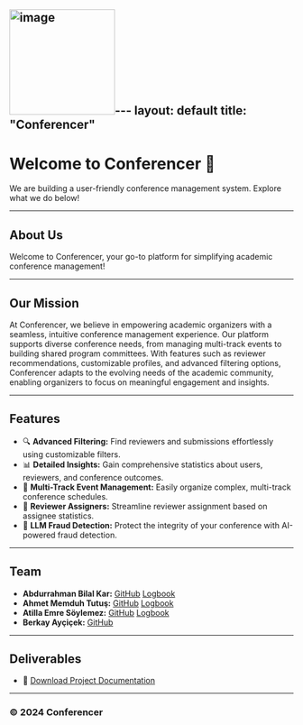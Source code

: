 <img width="187" alt="image" src="https://github.com/user-attachments/assets/a1169b17-e613-4723-8617-8ee0c35b39c5">---
layout: default
title: "Conferencer"
---
# Welcome to Conferencer 🚀
We are building a user-friendly conference management system. Explore what we do below!

---

## About Us
Welcome to Conferencer, your go-to platform for simplifying academic conference management! 

---

## Our Mission
At Conferencer, we believe in empowering academic organizers with a seamless, intuitive conference management experience. Our platform supports diverse conference needs, from managing multi-track events to building shared program committees. With features such as reviewer recommendations, customizable profiles, and advanced filtering options, Conferencer adapts to the evolving needs of the academic community, enabling organizers to focus on meaningful engagement and insights.

---

## Features
- 🔍 **Advanced Filtering:** Find reviewers and submissions effortlessly using customizable filters.
- 📊 **Detailed Insights:** Gain comprehensive statistics about users, reviewers, and conference outcomes.
- 📅 **Multi-Track Event Management:** Easily organize complex, multi-track conference schedules.
- 💼 **Reviewer Assigners:** Streamline reviewer assignment based on assignee statistics.
- 🤖 **LLM Fraud Detection:** Protect the integrity of your conference with AI-powered fraud detection.

---

## Team
- **Abdurrahman Bilal Kar:** [GitHub](https://github.com/abilalkar) [Logbook](https://docs.google.com/document/d/1tvbA_a8OFBS25H6mmW2rgRJPnKD4thqJQN4Bayte7iM/edit?usp=sharing)
- **Ahmet Memduh Tutuş:** [GitHub](https://github.com/memduhtutus) [Logbook](https://docs.google.com/document/d/1RLuLGbGP9tq8x2x4JN0-rEbsMUVBQWjykxkwLvANRtM/edit?usp=sharing)
- **Atilla Emre Söylemez:** [GitHub](https://github.com/At1llaes22) [Logbook](https://docs.google.com/document/d/1bNkmu5djHaaG9sipRPZrShTFjT25p-enPCtM-9O3fy4/edit?usp=sharing)
- **Berkay Ayçiçek:** [GitHub](https://github.com/brkye)

---
    
## Deliverables
- 📄 [Download Project Documentation](assets/Paper-Citadel_Project_Information_Form.docx)


---

### © 2024 Conferencer
